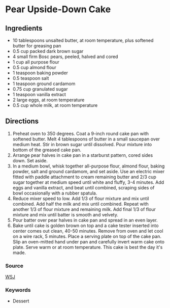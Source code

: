 # Pear Upside-Down Cake

## Ingredients

- 10 tablespoons unsalted butter, at room temperature, plus softened butter for
  greasing pan
- 0.5 cup packed dark brown sugar
- 4 small firm Bosc pears, peeled, halved and cored
- 1 cup all purpose flour
- 0.5 cup almond flour
- 1 teaspoon baking powder
- 0.5 teaspoon salt
- 1 teaspoon ground cardamom
- 0.75 cup granulated sugar
- 1 teaspoon vanilla extract
- 2 large eggs, at room temperature
- 0.5 cup whole milk, at room temperature

## Directions

1. Preheat oven to 350 degrees. Coat a 9-inch round cake pan with softened
   butter. Melt 4 tablespoons of butter in a small saucepan over medium heat.
   Stir in brown sugar until dissolved. Pour mixture into bottom of the greased
   cake pan.
1. Arrange pear halves in cake pan in a starburst pattern, cored sides down. Set
   aside.
1. In a medium bowl, whisk together all-purpose flour, almond flour, baking
   powder, salt and ground cardamom, and set aside. Use an electric mixer fitted
   with paddle attachment to cream remaining butter and 2/3 cup sugar together
   at medium speed until white and fluffy, 3-4 minutes. Add eggs and vanilla
   extract, and beat until combined, scraping sides of bowl occasionally with
   a rubber spatula.
1. Reduce mixer speed to low. Add 1/3 of flour mixture and mix until combined.
   Add half the milk and mix until combined. Repeat with another 1/3 of flour
   mixture and remaining milk. Add final 1/3 of flour mixture and mix until
   batter is smooth and velvety.
1. Pour batter over pear halves in cake pan and spread in an even layer.
1. Bake until cake is golden brown on top and a cake tester inserted into center
   comes out clean, 40-50 minutes. Remove from oven and let cool on a wire rack,
   5 minutes. Place a serving plate on top of the cake pan. Slip an oven-mitted
   hand under pan and carefully invert warm cake onto plate. Serve warm or at
   room temperature. This cake is best the day it's made.

### Source

[WSJ](https://www.wsj.com/arts-culture/food-cooking/pear-upside-down-cake-recipe-should-be-your-new-holiday-classic-4f1f9fc6?mod=hp_lista_pos1)

### Keywords

- Dessert
